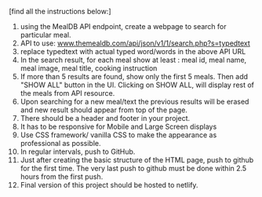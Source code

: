 [find all the instructions below:]
1. using the MealDB API endpoint, create a webpage to search for particular meal.
2. API to use: www.themealdb.com/api/json/v1/1/search.php?s=typedtext
3. replace typedtext with actual typed word/words in the above API URL
4. In the search result, for each meal show at least : meal id, meal name, meal image, meal title, cooking instruction
5. If more than 5 results are found, show only the first 5 meals. Then add "SHOW ALL" button in the UI. Clicking on SHOW ALL, will display rest of the meals from API resource.
6. Upon searching for a new meal/text the previous results will be erased and new result should appear from top of the page.
7. There should be a header and footer in your project.
8. It has to be responsive for Mobile and Large Screen displays
9. Use CSS framework/ vanilla CSS to make the appearance as professional as possible.
10. In regular intervals, push to GitHub. 
11. Just after creating the basic structure of the HTML page, push to github for the first time. The very last push to github must be done within 2.5 hours from the first push.
12. Final version of this project should be hosted to netlify. 
